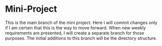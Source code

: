 # Mini-Project

This is the main branch of the mini project. Here I will commit changes only if I am certain that this is the way to move forward. When new weekly requirements are presented, I will create a separate branch for those purposes. The initial additions to this branch will be the directory structure.
